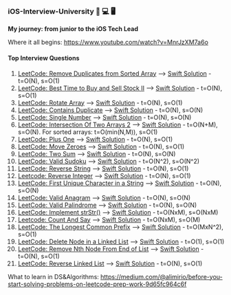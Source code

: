 


### iOS-Interview-University  📲 💻 🖥
**My journey: from junior to the iOS Tech Lead**

Where it all begins: https://www.youtube.com/watch?v=MnrJzXM7a6o

#### Top Interview Questions
1. [LeetCode: Remove Duplicates from Sorted Array](https://leetcode.com/explore/interview/card/top-interview-questions-easy/92/array/727/) --> [Swift Solution](https://github.com/burhanaras/iOS-Interview-University/blob/main/Top%20Interview%20Questions/001_Remove%20Duplicates%20from%20Sorted%20Array.playground/Contents.swift) - t=O(N), s=O(1)
2. [LeetCode: Best Time to Buy and Sell Stock II](https://leetcode.com/explore/interview/card/top-interview-questions-easy/92/array/564/) --> [Swift Solution](https://github.com/burhanaras/iOS-Interview-University/blob/main/Top%20Interview%20Questions/002_Best%20Time%20to%20Buy%20and%20Sell%20Stock%20II.playground/Contents.swift) - t=O(N), s=O(1)
3. [LeetCode: Rotate Array](https://leetcode.com/explore/interview/card/top-interview-questions-easy/92/array/646/) --> [Swift Solution](https://github.com/burhanaras/iOS-Interview-University/blob/main/Top%20Interview%20Questions/003_Rotate%20Array%20%20.playground/Contents.swift) - t=O(N), s=O(1)
4. [LeetCode: Contains Duplicate](https://leetcode.com/explore/interview/card/top-interview-questions-easy/92/array/578/) --> [Swift Solution](https://github.com/burhanaras/iOS-Interview-University/blob/main/Top%20Interview%20Questions/004_Contains%20Duplicate.playground/Contents.swift) - t=O(N), s=O(N)
5. [LeetCode: Single Number](https://leetcode.com/explore/interview/card/top-interview-questions-easy/92/array/549/) --> [Swift Solution](https://github.com/burhanaras/iOS-Interview-University/blob/main/Top%20Interview%20Questions/005_Single%20Number.playground/Contents.swift) - t=O(N), s=O(N)
6. [LeetCode: Intersection Of Two Arrays 2](https://leetcode.com/explore/interview/card/top-interview-questions-easy/92/array/674/) --> [Swift Solution](https://github.com/burhanaras/iOS-Interview-University/blob/main/Top%20Interview%20Questions/006_Intersection%20Of%20Two%20Arrays%202.playground/Contents.swift) - t=O(N+M), s=O(N). For sorted arrays: t=O(min(N,M)), s=O(1)
7. [LeetCode: Plus One](https://leetcode.com/explore/interview/card/top-interview-questions-easy/92/array/559/) --> [Swift Solution](https://github.com/burhanaras/iOS-Interview-University/blob/main/Top%20Interview%20Questions/007_Plus%20One.playground/Contents.swift) - t=O(N), s=O(1)
8. [LeetCode: Move Zeroes](https://leetcode.com/explore/interview/card/top-interview-questions-easy/92/array/567/) --> [Swift Solution](https://github.com/burhanaras/iOS-Interview-University/blob/main/Top%20Interview%20Questions/008_Move_Zeroes.playground/Contents.swift) - t=O(N), s=O(1)
9. [LeetCode: Two Sum](https://leetcode.com/explore/interview/card/top-interview-questions-easy/92/array/546/) --> [Swift Solution](https://github.com/burhanaras/iOS-Interview-University/blob/main/Top%20Interview%20Questions/009_Two%20Sum.playground/Contents.swift) - t=O(N), s=O(N)
10. [LeetCode: Valid Sudoku](https://leetcode.com/explore/featured/card/top-interview-questions-easy/92/array/769/) --> [Swift Solution](https://github.com/burhanaras/iOS-Interview-University/blob/main/Top%20Interview%20Questions/010_Valid%20Sudoku.playground/Contents.swift) - t=O(N^2), s=O(N^2)
11. [LeetCode: Reverse String](https://leetcode.com/explore/featured/card/top-interview-questions-easy/127/strings/879/) --> [Swift Solution](https://github.com/burhanaras/iOS-Interview-University/blob/main/Top%20Interview%20Questions/011_Reverse_String.playground/Contents.swift) - t=O(N), s=O(1)
12. [Leetcode: Reverse Integer](https://leetcode.com/explore/featured/card/top-interview-questions-easy/127/strings/880/) --> [Swift Solution](https://github.com/burhanaras/iOS-Interview-University/blob/main/Top%20Interview%20Questions/012_Reverse_Integer.playground/Contents.swift) - t=O(N), s=O(1)
13. [LeetCode: First Unique Character in a String](https://leetcode.com/explore/featured/card/top-interview-questions-easy/127/strings/881/) --> [Swift Solution](https://github.com/burhanaras/iOS-Interview-University/blob/main/Top%20Interview%20Questions/013_First_Unique_Character.playground/Contents.swift) - t=O(N), s=O(N)
14. [LeetCode: Valid Anagram](https://leetcode.com/explore/featured/card/top-interview-questions-easy/127/strings/882/) --> [Swift Solution](https://github.com/burhanaras/iOS-Interview-University/blob/main/Top%20Interview%20Questions/014_Valid_Anagram.playground/Contents.swift) - t=O(N), s=O(N)
15. [LeetCode: Valid Palindrome](https://leetcode.com/explore/featured/card/top-interview-questions-easy/127/strings/883/) --> [Swift Solution](https://github.com/burhanaras/iOS-Interview-University/blob/main/Top%20Interview%20Questions/015_Valid_Palindrome.playground/Contents.swift) - t=O(N), s=O(N)
16. [LeetCode: Implement strStr()](https://leetcode.com/explore/interview/card/top-interview-questions-easy/127/strings/885/) --> [Swift Solution](https://github.com/burhanaras/iOS-Interview-University/blob/main/Top%20Interview%20Questions/016_%20Implement_strStr.playground/Contents.swift) - t=O(NxM), s=O(NxM)
17. [Leetcode: Count And Say](https://leetcode.com/explore/interview/card/top-interview-questions-easy/127/strings/886/) --> [Swift Solution](https://github.com/burhanaras/iOS-Interview-University/blob/main/Top%20Interview%20Questions/017_Count_And_Say.playground/Contents.swift) - t=O(NxM), s=O(M)
18. [LeetCode: The Longest Common Prefix](https://leetcode.com/explore/interview/card/top-interview-questions-easy/127/strings/887/) --> [Swift Solution](https://github.com/burhanaras/iOS-Interview-University/blob/main/Top%20Interview%20Questions/018_Longest_Common_Prefix.playground/Contents.swift) - t=O(MxN^2), s=O(1)
19. [LeetCode: Delete Node in a Linked List](https://leetcode.com/explore/interview/card/top-interview-questions-easy/93/linked-list/553/) --> [Swift Solution](https://github.com/burhanaras/iOS-Interview-University/blob/main/Top%20Interview%20Questions/019_Delete_Node_In_Linked_List.playground/Contents.swift) - t=O(1), s=O(1)
20. [LeetCode: Remove Nth Node From End of List](https://leetcode.com/explore/interview/card/top-interview-questions-easy/93/linked-list/603/) --> [Swift Solution](https://github.com/burhanaras/iOS-Interview-University/blob/main/Top%20Interview%20Questions/020_Remove_Nth_Item_From_End_Of_The_List.playground/Contents.swift) - t=O(N), s=O(1)
21. [LeetCode: Reverse Linked List](https://leetcode.com/explore/interview/card/top-interview-questions-easy/93/linked-list/560/) --> [Swift Solution](https://github.com/burhanaras/iOS-Interview-University/blob/main/Top%20Interview%20Questions/021_Reverse_Linked_List.playground/Contents.swift) - t=O(N), s=O(1)








What to learn in DS&Algorithms: https://medium.com/@alimirio/before-you-start-solving-problems-on-leetcode-prep-work-9d65fc964c6f
